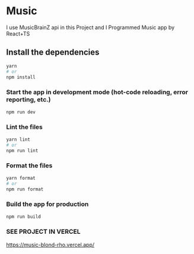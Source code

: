 # Music

I use MusicBrainZ api in this Project and I Programmed Music app by React+TS

## Install the dependencies
```bash
yarn
# or
npm install
```

### Start the app in development mode (hot-code reloading, error reporting, etc.)
```bash
npm run dev
```


### Lint the files
```bash
yarn lint
# or
npm run lint
```


### Format the files
```bash
yarn format
# or
npm run format
```



### Build the app for production
```bash
npm run build
```

### SEE PROJECT IN VERCEL
https://music-blond-rho.vercel.app/
